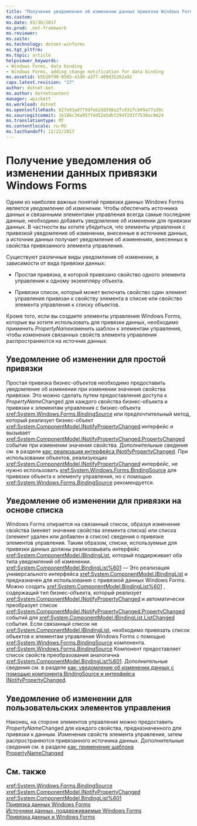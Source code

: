 ```yaml
---
title: "Получение уведомления об изменении данных привязки Windows Forms"
ms.custom: 
ms.date: 03/30/2017
ms.prod: .net-framework
ms.reviewer: 
ms.suite: 
ms.technology: dotnet-winforms
ms.tgt_pltfrm: 
ms.topic: article
helpviewer_keywords:
- Windows Forms, data binding
- Windows Forms, adding change notification for data binding
ms.assetid: b5b10f90-0585-41d9-a377-409835262a92
caps.latest.revision: "17"
author: dotnet-bot
ms.author: dotnetcontent
manager: wpickett
ms.workload: dotnet
ms.openlocfilehash: 827e93ad779dfeb2dd398a2fc031fcb99a77a39c
ms.sourcegitcommit: 16186c34a957fdd52e5db7294f291f7530ac9d24
ms.translationtype: MT
ms.contentlocale: ru-RU
ms.lasthandoff: 12/22/2017
---
```

# <a name="change-notification-in-windows-forms-data-binding"></a>Получение уведомления об изменении данных привязки Windows Forms
Одним из наиболее важных понятий привязки данных Windows Forms является *уведомление об изменении*. Чтобы обеспечить источника данных и связанными элементами управления всегда самые последние данные, необходимо добавить уведомление об изменении для привязки данных. В частности вы хотите убедиться, что элементы управления с привязкой уведомления об изменении, внесенные в источнике данных, а источник данных получает уведомление об изменениях, внесенных в свойства привязанного элемента управления.  
  
 Существуют различные виды уведомления об изменении, в зависимости от вида привязки данных:  
  
-   Простая привязка, в которой привязано свойство одного элемента управления к одному экземпляру объекта.  
  
-   Привязки список, который может включать свойство один элемент управления привязан к свойству элемента в списке или свойство элемента управления к списку объектов.  
  
 Кроме того, если вы создаете элементы управления Windows Forms, которые вы хотите использовать для привязки данных, необходимо применить *PropertyName*изменить шаблон к элементам управления, чтобы изменения связанных свойств элемента управления распространяются на источник данных.  
  
## <a name="change-notification-for-simple-binding"></a>Уведомление об изменении для простой привязки  
 Простая привязка бизнес-объектов необходимо предоставить уведомление об изменении при изменении значения свойства привязки. Это можно сделать путем предоставления доступа к *PropertyName*Changed для каждого свойства бизнес-объекта и привязки к элементам управления с бизнес-объекта <xref:System.Windows.Forms.BindingSource> или предпочтительный метод, который реализует бизнес-объект <xref:System.ComponentModel.INotifyPropertyChanged> интерфейс и вызывает <xref:System.ComponentModel.INotifyPropertyChanged.PropertyChanged> событие при изменении значения свойства. Дополнительные сведения см. в разделе [как: реализация интерфейса INotifyPropertyChanged](../../../docs/framework/winforms/how-to-implement-the-inotifypropertychanged-interface.md). При использовании объектов, реализующих <xref:System.ComponentModel.INotifyPropertyChanged> интерфейс, не нужно использовать <xref:System.Windows.Forms.BindingSource> для привязки объекта к элементу управления, но с помощью <xref:System.Windows.Forms.BindingSource> рекомендуется.  
  
## <a name="change-notification-for-list-based-binding"></a>Уведомление об изменении для привязки на основе списка  
 Windows Forms опирается на связанный список, образуя изменение свойства (меняет значение свойства элемента списка) или списка (элемент удален или добавлен в список) сведения о привязке элементов управления. Таким образом, списки, используемые для привязки данных должны реализовывать интерфейс <xref:System.ComponentModel.IBindingList>, который поддерживает оба типа уведомлений об изменении. <xref:System.ComponentModel.BindingList%601> — Это реализация универсального интерфейса <xref:System.ComponentModel.IBindingList> и предназначен для использования с привязкой данных Windows Forms. Можно создать <xref:System.ComponentModel.BindingList%601> , содержащий тип бизнес-объекта, который реализует <xref:System.ComponentModel.INotifyPropertyChanged> и автоматически преобразует список <xref:System.ComponentModel.INotifyPropertyChanged.PropertyChanged> событий для <xref:System.ComponentModel.IBindingList.ListChanged> события. Если связанный список не <xref:System.ComponentModel.IBindingList>, необходимо привязать список объектов к элементам управления Windows Forms с помощью <xref:System.Windows.Forms.BindingSource> компонента. <xref:System.Windows.Forms.BindingSource> Компонент предоставляет список свойств преобразования аналогична <xref:System.ComponentModel.BindingList%601>. Дополнительные сведения см. в разделе [как: уведомление об изменении данных с помощью компонента BindingSource и интерфейса INotifyPropertyChanged](../../../docs/framework/winforms/controls/raise-change-notifications--bindingsource.md).  
  
## <a name="change-notification-for-custom-controls"></a>Уведомление об изменении для пользовательских элементов управления  
 Наконец, на стороне элементов управления можно предоставить *PropertyName*Changed для каждого свойства, предназначенного для привязки к данным. Изменения свойств элемента управления, затем распространяются привязанного источника данных. Дополнительные сведения см. в разделе [как: применение шаблона PropertyNameChanged](../../../docs/framework/winforms/how-to-apply-the-propertynamechanged-pattern.md)  
  
## <a name="see-also"></a>См. также  
 <xref:System.Windows.Forms.BindingSource>  
 <xref:System.ComponentModel.INotifyPropertyChanged>  
 <xref:System.ComponentModel.BindingList%601>  
 [Привязка данных Windows Forms](../../../docs/framework/winforms/windows-forms-data-binding.md)  
 [Источники данных, поддерживаемые Windows Forms](../../../docs/framework/winforms/data-sources-supported-by-windows-forms.md)  
 [Привязка данных и Windows Forms](../../../docs/framework/winforms/data-binding-and-windows-forms.md)
